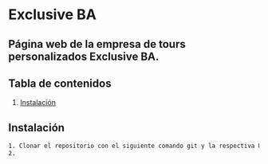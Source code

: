 # Exclusive BA

## Página web de la empresa de tours personalizados Exclusive BA.

## Tabla de contenidos
1. [Instalación](#instalación)

## Instalación
```sh
1. Clonar el repositorio con el siguiente comando git y la respectiva URL: git clone https://github.com/Joaquin-5/Exclusive-BA.git
2. 
